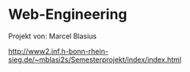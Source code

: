 # Web-Engineering

Projekt von: Marcel Blasius

http://www2.inf.h-bonn-rhein-sieg.de/~mblasi2s/Semesterprojekt/index/index.html
